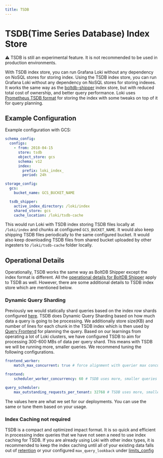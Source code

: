 ```yaml
---
title: TSDB
---
```

# TSDB(Time Series Database) Index Store

:warning: TSDB is still an experimental feature. It is not recommended to be used in production environments.

With TSDB index store, you can run Grafana Loki without any dependency on NoSQL stores for storing index.
Using the TSDB index store, you can run Grafana Loki without any dependency on NoSQL stores for storing indexes. It works the same way as the [boltdb-shipper](./boltdb-shipper) index store, but with reduced total cost of ownership, and better query performance.
Loki uses [Prometheus TSDB format](https://github.com/prometheus/prometheus/tree/main/tsdb#tsdb) for storing the index with 
some tweaks on top of it for query planning.

## Example Configuration

Example configuration with GCS:

```yaml
schema_config:
  configs:
    - from: 2018-04-15
      store: tsdb
      object_store: gcs
      schema: v12
      index:
        prefix: loki_index_
        period: 24h

storage_config:
  gcs:
    bucket_name: GCS_BUCKET_NAME

  tsdb_shipper:
    active_index_directory: /loki/index
    shared_store: gcs
    cache_location: /loki/tsdb-cache
```

This would run Loki with TSDB index storing TSDB files locally at `/loki/index` and chunks at configured `GCS_BUCKET_NAME`.
It would also keep shipping TSDB files periodically to the same configured bucket.
It would also keep downloading TSDB files from shared bucket uploaded by other ingesters to `/loki/tsdb-cache` folder locally.

## Operational Details

Operationally, TSDB works the same way as BoltDB Shipper except the index format is different.
All the [operational details for BoltDB Shipper](./boltdb-shipper#operational-details) apply to TSDB as well.
However, there are some additional details to TSDB index store which are mentioned below.

### Dynamic Query Sharding

Previously we would statically shard queries based on the index row shards configured [here](../../configuration/_index#periodconfig).
TSDB does Dynamic Query Sharding based on how much data a query is going to be processing.
We additionally store size(KB) and number of lines for each chunk in the TSDB index which is then used by [Query Frontend](../../fundamentals/architecture/components#query-frontend) for planning the query.
Based on our learnings from operating a lot of Loki clusters, we have configured TSDB to aim for processing 300-600 MBs of data per query shard.
This means with TSDB we will be running more, smaller queries. We recommend tuning the following configurations.

```yaml
frontend_worker:
    match_max_concurrent: true # force alignment with querier max concurrency (this should always be true and isn't specific to TSDB)

frontend:
    scheduler_worker_concurrency: 60 # TSDB uses more, smaller queries

query_scheduler:
    max_outstanding_requests_per_tenant: 32768 # TSDB uses more, smaller queries
```

The values here are what we set for our deployments. You can use the same or tune them based on your usage.

### Index Caching not required

TSDB is a compact and optimized impact format.
It is so quick and efficient in processing index queries that we have not seen a need to use index caching for TSDB.
If you are already using Loki with other index types, it is recommended to keep the index caching until
all of your existing data falls out of [retention](./retention) or your configured `max_query_lookback` under [limits_config](../../configuration/_index#limitsconfig)

